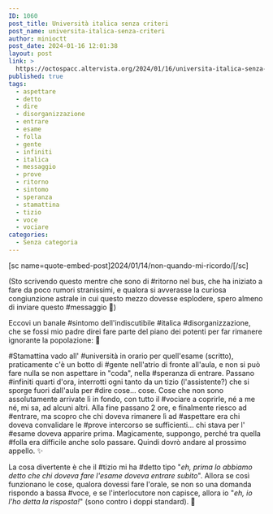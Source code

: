 ```yaml
---
ID: 1060
post_title: Università italica senza criteri
post_name: universita-italica-senza-criteri
author: minioctt
post_date: 2024-01-16 12:01:38
layout: post
link: >
  https://octospacc.altervista.org/2024/01/16/universita-italica-senza-criteri/
published: true
tags:
  - aspettare
  - detto
  - dire
  - disorganizzazione
  - entrare
  - esame
  - folla
  - gente
  - infiniti
  - italica
  - messaggio
  - prove
  - ritorno
  - sintomo
  - speranza
  - stamattina
  - tizio
  - voce
  - vociare
categories:
  - Senza categoria
---
```

<!-- wp:paragraph -->
<p>[sc name=quote-embed-post]2024/01/14/non-quando-mi-ricordo/[/sc]</p>
<!-- /wp:paragraph -->

<!-- wp:paragraph -->
<p>(Sto scrivendo questo mentre che sono di #ritorno nel bus, che ha iniziato a fare da poco rumori stranissimi, e qualora si avverasse la curiosa congiunzione astrale in cui questo mezzo dovesse esplodere, spero almeno di inviare questo #messaggio 👄)</p>
<!-- /wp:paragraph -->

<!-- wp:paragraph -->
<p>Eccovi un banale #sintomo dell'indiscutibile #italica #disorganizzazione, che se fossi mio padre direi fare parte del piano dei potenti per far rimanere ignorante la popolazione: 🦧</p>
<!-- /wp:paragraph -->

<!-- wp:paragraph -->
<p>#Stamattina vado all' #università in orario per quell'esame (scritto), praticamente c'è un botto di #gente nell'atrio di fronte all'aula, e non si può fare nulla se non aspettare in "coda", nella #speranza di entrare. Passano #infiniti quarti d'ora, interrotti ogni tanto da un tizio (l'assistente?) che si sporge fuori dall'aula per #dire cose... cose. Cose che non sono assolutamente arrivate lì in fondo, con tutto il #vociare a coprirle, né a me né, mi sa, ad alcuni altri. Alla fine passano 2 ore, e finalmente riesco ad #entrare, ma scopro che chi doveva rimanere lì ad #aspettare era chi doveva convalidare le #prove intercorso se sufficienti... chi stava per l' #esame doveva apparire prima. Magicamente, suppongo, perché tra quella #folla era difficile anche solo passare. Quindi dovrò andare al prossimo appello. ✨</p>
<!-- /wp:paragraph -->

<!-- wp:paragraph -->
<p>La cosa divertente è che il #tizio mi ha #detto tipo "<em>eh, prima lo abbiamo detto che chi doveva fare l'esame doveva entrare subito</em>". Allora se così funzionano le cose, qualora dovessi fare l'orale, se non so una domanda rispondo a bassa #voce, e se l'interlocutore non capisce, allora io "<em>eh, io l'ho detta la risposta!</em>" (sono contro i doppi standard). 🤫</p>
<!-- /wp:paragraph -->